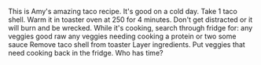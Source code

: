 This is Amy's amazing taco recipe.
It's good on a cold day.
Take 1 taco shell.
Warm it in toaster oven at 250 for 4 minutes.
Don't get distracted or it will burn and be wrecked.
While it's cooking, search through fridge for:
     any veggies good raw
     any veggies needing cooking
     a protein or two
     some sauce
Remove taco shell from toaster
Layer ingredients.
Put veggies that need cooking back in the fridge.
Who has time?
     
